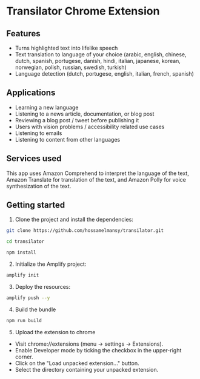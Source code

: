 # Transilator Chrome Extension

## Features

- Turns highlighted text into lifelike speech
- Text translation to language of your choice (arabic, english, chinese, dutch, spanish, portugese, danish, hindi, italian, japanese, korean, norwegian, polish, russian, swedish, turkish)
- Language detection (dutch, portugese, english, italian, french, spanish)

## Applications

- Learning a new language
- Listening to a news article, documentation, or blog post
- Reviewing a blog post / tweet before publishing it
- Users with vision problems / accessibility related use cases
- Listening to emails
- Listening to content from other languages

## Services used

This app uses Amazon Comprehend to interpret the language of the text, Amazon Translate for translation of the text, and Amazon Polly for voice synthesization of the text.

## Getting started

1. Clone the project and install the dependencies:

```sh
git clone https://github.com/hossamelmansy/transilator.git

cd transilator

npm install
```

2. Initialize the Amplify project:

```sh
amplify init
```

3. Deploy the resources:

```sh
amplify push --y
```

4. Build the bundle

```sh
npm run build
```

5. Upload the extension to chrome

- Visit chrome://extensions (menu -> settings -> Extensions).
- Enable Developer mode by ticking the checkbox in the upper-right corner.
- Click on the "Load unpacked extension..." button.
- Select the directory containing your unpacked extension.
